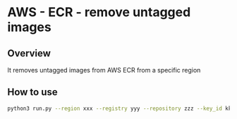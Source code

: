 # AWS - ECR - remove untagged images

## Overview
It removes untagged images from AWS ECR from a specific region
 
## How to use
```bash
python3 run.py --region xxx --registry yyy --repository zzz --key_id kkk --key mmm
```

